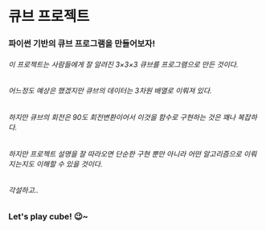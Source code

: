 <h1> 큐브 프로젝트 </h1>

  <h3> 파이썬 기반의 큐브 프로그램을 만들어보자! </h3>

  <h6> 이 프로젝트는 사람들에게 잘 알려진 3×3×3 큐브를 프로그램으로 만든 것이다. </h6>

  <h6> 어느정도 예상은 했겠지만 큐브의 데이터는 3차원 배열로 이뤄져 있다. </h6>

  <h6> 하지만 큐브의 회전은 90도 회전변환이어서 이것을 함수로 구현하는 것은 꽤나 복잡하다. </h6>

  <h6> 하지만 프로젝트 설명을 잘 따라오면 단순한 구현 뿐만 아니라 어떤 알고리즘으로 이뤄지는지도 이해할 수 있을 것이다. <h6/>
  
  <h6> 각설하고.. </h6>
  
  <h3> Let's play cube! 😉~ </h3>
